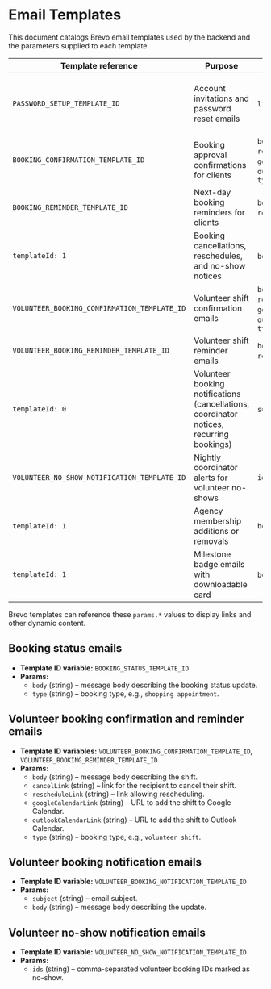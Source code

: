 # Email Templates

This document catalogs Brevo email templates used by the backend and the
parameters supplied to each template.

| Template reference | Purpose | Params | Used in |
| ------------------- | ------- | ------ | ------- |
| `PASSWORD_SETUP_TEMPLATE_ID` | Account invitations and password reset emails | `link`, `token` | `authController.ts`, `agencyController.ts`, `admin/staffController.ts`, `admin/adminStaffController.ts`, `volunteerController.ts`, `userController.ts` |
| `BOOKING_CONFIRMATION_TEMPLATE_ID` | Booking approval confirmations for clients | `body`, `cancelLink`, `rescheduleLink`, `googleCalendarLink`, `outlookCalendarLink`, `type` | `bookingController.ts` |
| `BOOKING_REMINDER_TEMPLATE_ID` | Next-day booking reminders for clients | `body`, `cancelLink`, `rescheduleLink`, `type` | `bookingReminderJob.ts` |
| `templateId: 1` | Booking cancellations, reschedules, and no-show notices | `body`, `type` | `bookingController.ts` |
| `VOLUNTEER_BOOKING_CONFIRMATION_TEMPLATE_ID` | Volunteer shift confirmation emails | `body`, `cancelLink`, `rescheduleLink`, `googleCalendarLink`, `outlookCalendarLink`, `type` | `volunteerBookingController.ts` |
| `VOLUNTEER_BOOKING_REMINDER_TEMPLATE_ID` | Volunteer shift reminder emails | `body`, `cancelLink`, `rescheduleLink`, `type` | `volunteerShiftReminderJob.ts` |
| `templateId: 0` | Volunteer booking notifications (cancellations, coordinator notices, recurring bookings) | `subject`, `body` | `volunteerBookingController.ts` |
| `VOLUNTEER_NO_SHOW_NOTIFICATION_TEMPLATE_ID` | Nightly coordinator alerts for volunteer no-shows | `ids` | `volunteerNoShowCleanupJob.ts` |
| `templateId: 1` | Agency membership additions or removals | `body` | `agencyController.ts` |
| `templateId: 1` | Milestone badge emails with downloadable card | `body`, `cardUrl` | `badgeUtils.ts` |

Brevo templates can reference these `params.*` values to display links and other
dynamic content.

## Booking status emails

- **Template ID variable:** `BOOKING_STATUS_TEMPLATE_ID`
- **Params:**
  - `body` (string) – message body describing the booking status update.
  - `type` (string) – booking type, e.g., `shopping appointment`.

## Volunteer booking confirmation and reminder emails

- **Template ID variables:** `VOLUNTEER_BOOKING_CONFIRMATION_TEMPLATE_ID`, `VOLUNTEER_BOOKING_REMINDER_TEMPLATE_ID`
- **Params:**
  - `body` (string) – message body describing the shift.
  - `cancelLink` (string) – link for the recipient to cancel their shift.
  - `rescheduleLink` (string) – link allowing rescheduling.
  - `googleCalendarLink` (string) – URL to add the shift to Google Calendar.
  - `outlookCalendarLink` (string) – URL to add the shift to Outlook Calendar.
  - `type` (string) – booking type, e.g., `volunteer shift`.

## Volunteer booking notification emails

- **Template ID variable:** `VOLUNTEER_BOOKING_NOTIFICATION_TEMPLATE_ID`
- **Params:**
  - `subject` (string) – email subject.
  - `body` (string) – message body describing the update.

## Volunteer no-show notification emails

- **Template ID variable:** `VOLUNTEER_NO_SHOW_NOTIFICATION_TEMPLATE_ID`
- **Params:**
  - `ids` (string) – comma-separated volunteer booking IDs marked as no-show.

